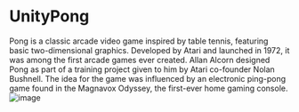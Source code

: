# UnityPong
Pong is a classic arcade video game inspired by table tennis, featuring basic two-dimensional graphics. Developed by Atari and launched in 1972, it was among the first arcade games ever created. Allan Alcorn designed Pong as part of a training project given to him by Atari co-founder Nolan Bushnell. The idea for the game was influenced by an electronic ping-pong game found in the Magnavox Odyssey, the first-ever home gaming console.
![image](https://github.com/user-attachments/assets/988c56c7-36c7-4b94-a309-603c34c14ac3)
